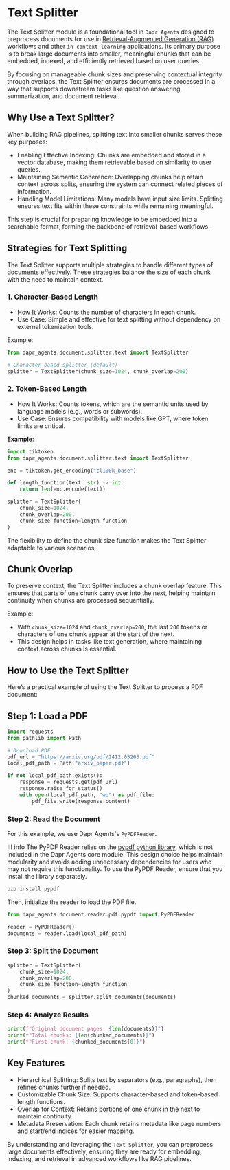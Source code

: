 # Text Splitter

The Text Splitter module is a foundational tool in `Dapr Agents` designed to preprocess documents for use in [Retrieval-Augmented Generation (RAG)](https://en.wikipedia.org/wiki/Retrieval-augmented_generation) workflows and other `in-context learning` applications. Its primary purpose is to break large documents into smaller, meaningful chunks that can be embedded, indexed, and efficiently retrieved based on user queries.

By focusing on manageable chunk sizes and preserving contextual integrity through overlaps, the Text Splitter ensures documents are processed in a way that supports downstream tasks like question answering, summarization, and document retrieval.

## Why Use a Text Splitter?

When building RAG pipelines, splitting text into smaller chunks serves these key purposes:

* Enabling Effective Indexing: Chunks are embedded and stored in a vector database, making them retrievable based on similarity to user queries.
* Maintaining Semantic Coherence: Overlapping chunks help retain context across splits, ensuring the system can connect related pieces of information.
* Handling Model Limitations: Many models have input size limits. Splitting ensures text fits within these constraints while remaining meaningful.

This step is crucial for preparing knowledge to be embedded into a searchable format, forming the backbone of retrieval-based workflows.

## Strategies for Text Splitting

The Text Splitter supports multiple strategies to handle different types of documents effectively. These strategies balance the size of each chunk with the need to maintain context.

### 1. Character-Based Length

* How It Works: Counts the number of characters in each chunk.
* Use Case: Simple and effective for text splitting without dependency on external tokenization tools.

Example:

```python
from dapr_agents.document.splitter.text import TextSplitter

# Character-based splitter (default)
splitter = TextSplitter(chunk_size=1024, chunk_overlap=200)
```

### 2. Token-Based Length

* How It Works: Counts tokens, which are the semantic units used by language models (e.g., words or subwords).
* Use Case: Ensures compatibility with models like GPT, where token limits are critical.

**Example**:

```python
import tiktoken
from dapr_agents.document.splitter.text import TextSplitter

enc = tiktoken.get_encoding("cl100k_base")

def length_function(text: str) -> int:
    return len(enc.encode(text))

splitter = TextSplitter(
    chunk_size=1024,
    chunk_overlap=200,
    chunk_size_function=length_function
)
```

The flexibility to define the chunk size function makes the Text Splitter adaptable to various scenarios.

## Chunk Overlap

To preserve context, the Text Splitter includes a chunk overlap feature. This ensures that parts of one chunk carry over into the next, helping maintain continuity when chunks are processed sequentially.

Example:

* With `chunk_size=1024` and `chunk_overlap=200`, the last `200` tokens or characters of one chunk appear at the start of the next.
* This design helps in tasks like text generation, where maintaining context across chunks is essential.

## How to Use the Text Splitter

Here’s a practical example of using the Text Splitter to process a PDF document:

## Step 1: Load a PDF

```python
import requests
from pathlib import Path

# Download PDF
pdf_url = "https://arxiv.org/pdf/2412.05265.pdf"
local_pdf_path = Path("arxiv_paper.pdf")

if not local_pdf_path.exists():
    response = requests.get(pdf_url)
    response.raise_for_status()
    with open(local_pdf_path, "wb") as pdf_file:
        pdf_file.write(response.content)
```

### Step 2: Read the Document

For this example, we use Dapr Agents's `PyPDFReader`.

!!! info
    The PyPDF Reader relies on the [pypdf python library](https://pypi.org/project/pypdf/), which is not included in the Dapr Agents core module. This design choice helps maintain modularity and avoids adding unnecessary dependencies for users who may not require this functionality. To use the PyPDF Reader, ensure that you install the library separately.

```python
pip install pypdf
```

Then, initialize the reader to load the PDF file.

```python
from dapr_agents.document.reader.pdf.pypdf import PyPDFReader

reader = PyPDFReader()
documents = reader.load(local_pdf_path)
```

### Step 3: Split the Document

```python
splitter = TextSplitter(
    chunk_size=1024,
    chunk_overlap=200,
    chunk_size_function=length_function
)
chunked_documents = splitter.split_documents(documents)
```

### Step 4: Analyze Results

```python
print(f"Original document pages: {len(documents)}")
print(f"Total chunks: {len(chunked_documents)}")
print(f"First chunk: {chunked_documents[0]}")
```

## Key Features

* Hierarchical Splitting: Splits text by separators (e.g., paragraphs), then refines chunks further if needed.
* Customizable Chunk Size: Supports character-based and token-based length functions.
* Overlap for Context: Retains portions of one chunk in the next to maintain continuity.
* Metadata Preservation: Each chunk retains metadata like page numbers and start/end indices for easier mapping.

By understanding and leveraging the `Text Splitter`, you can preprocess large documents effectively, ensuring they are ready for embedding, indexing, and retrieval in advanced workflows like RAG pipelines.
